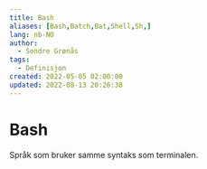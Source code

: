 ```yaml
---
title: Bash
aliases: [Bash,Batch,Bat,Shell,Sh,]
lang: nb-NO
author:
  - Sondre Grønås
tags:
  - Definisjon
created: 2022-05-05 02:00:00
updated: 2022-08-13 20:26:38
---
```

# Bash
Språk som bruker samme syntaks som terminalen.
